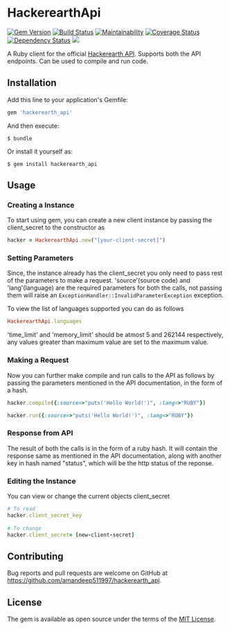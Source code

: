 # HackerearthApi
[![Gem Version](https://badge.fury.io/rb/hackerearth_api.svg)][gem]
[![Build Status](https://secure.travis-ci.org/amandeep511997/hackerearth_api.svg?branch=master)][travis]
[![Maintainability](https://api.codeclimate.com/v1/badges/7b315b39ffc53300c155/maintainability)][maintainability]
[![Coverage Status](https://coveralls.io/repos/github/amandeep511997/hackerearth_api/badge.svg?branch=master)][coverall]
[![Dependency Status](https://gemnasium.com/badges/github.com/amandeep511997/hackerearth_api.svg)][gemnasium]
![](http://ruby-gem-downloads-badge.herokuapp.com/hackerearth_api?type=total)

[gem]: http://badge.fury.io/rb/hackerearth_api
[travis]: https://travis-ci.org/amandeep511997/hackerearth_api
[maintainability]: (https://codeclimate.com/github/amandeep511997/hackerearth_api/maintainability)
[coverall]: (https://coveralls.io/github/amandeep511997/hackerearth_api?branch=master)
[gemnasium]: https://gemnasium.com/projects/github.com/amandeep511997/hackerearth_api

A Ruby client for the official [Hackerearth API](https://www.hackerearth.com/docs/wiki/developers/v3/). Supports both the API endpoints. Can be used to compile and run code.

## Installation

Add this line to your application's Gemfile:

```ruby
gem 'hackerearth_api'
```

And then execute:

    $ bundle

Or install it yourself as:

    $ gem install hackerearth_api

## Usage

### Creating a Instance
To start using gem, you can create a new client instance by passing the client_secret to the constructor as
```ruby
hacker = HackerearthApi.new("[your-client-secret]")
```

### Setting Parameters
Since, the instance already has the client_secret you only need to pass rest of the parameters to make a request. 'source'(source code) and 'lang'(language) are the required parameters for both the calls, not passing them will raise an ```ExceptionHandler::InvalidParameterException``` exception. 

To view the list of languages supported you can do as follows
```ruby
HackerearthApi.languages
```

'time_limit' and 'memory_limit' should be atmost 5 and 262144 respectively, any values greater than maximum value are set to the maximum value.  

### Making a Request
Now you can further make compile and run calls to the API as follows by passing the parameters mentioned in the API documentation, in the form of a hash.
```ruby
hacker.compile({:source=>"puts('Hello World!')", :lang=>"RUBY"})

hacker.run({:source=>"puts('Hello World!')", :lang=>"RUBY"})	
```

### Response from API
The result of both the calls is in the form of a ruby hash. 
It will contain the response same as mentioned in the API documentation, along with another key in hash named "status", which will be the http status of the reponse.

### Editing the Instance
You can view or change the current objects client_secret
```ruby
# To read
hacker.client_secret_key  
	
# To change
hacker.client_secret= [new-client-secret]
```

## Contributing

Bug reports and pull requests are welcome on GitHub at https://github.com/amandeep511997/hackerearth_api.

## License

The gem is available as open source under the terms of the [MIT License](https://opensource.org/licenses/MIT).
